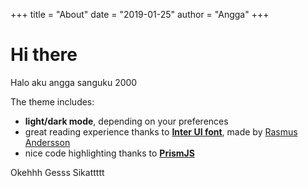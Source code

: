 +++
title = "About"
date = "2019-01-25"
author = "Angga"
+++

# Hi there

Halo aku angga sanguku 2000

The theme includes:

- **light/dark mode**, depending on your preferences
- great reading experience thanks to [**Inter UI font**](https://rsms.me/inter/), made by [Rasmus Andersson](https://rsms.me/about/)
- nice code highlighting thanks to [**PrismJS**](https://prismjs.com)

Okehhh Gesss Sikattttt
